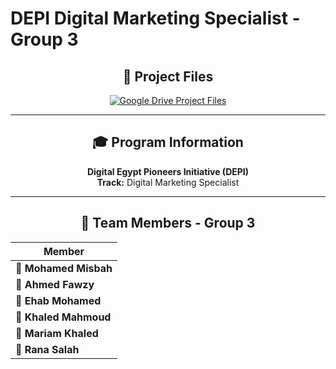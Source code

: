 #  DEPI Digital Marketing Specialist - Group 3

<div align="center">
  
## 📁 Project Files

<a href="https://drive.google.com/drive/folders/1mkW1sOUQ1IDrkCcL3yASTRuLIxcP-cMn?usp=drive_link">
  <img src="https://img.shields.io/badge/📂_Google_Drive-Access_Project_Files-4285F4?style=for-the-badge&logo=googledrive&logoColor=white" alt="Google Drive Project Files" />
</a>

---

## 🎓 Program Information
**Digital Egypt Pioneers Initiative (DEPI)**  
**Track:** Digital Marketing Specialist

---

## 👥 Team Members - Group 3

| Member |
|--------|
| 🎯 **Mohamed Misbah** |
| 🎯 **Ahmed Fawzy** |
| 🎯 **Ehab Mohamed** |
| 🎯 **Khaled Mahmoud** |
| 🎯 **Mariam Khaled** |
| 🎯 **Rana Salah** |

</div>
